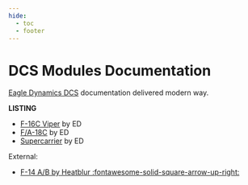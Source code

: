 ```yaml
---
hide:
  - toc
  - footer
---
```


# DCS Modules Documentation

<a href="https://www.digitalcombatsimulator.com" target="_blank">Eagle Dynamics DCS</a> documentation delivered modern way.

**LISTING**

- [F-16C Viper](f16/index.md) by ED
- [F/A-18C](fa18c/index.md) by ED
- [Supercarrier](sc/index.md) by ED

External:

- <a href=https://www.heatblur.se/F-14Manual/index.html target=_blank>F-14 A/B by Heatblur :fontawesome-solid-square-arrow-up-right:</a>
